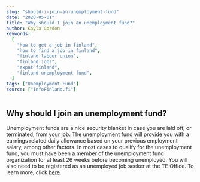 ```yaml
---
slug: "should-i-join-an-unemployment-fund"
date: "2020-05-01"
title: "Why should I join an unemployment fund?"
author: Kayla Gordon
keywords:
  [
    "how to get a job in finland",
    "how to find a job in finland",
    "finland labour union",
    "finland jobs",
    "expat finland",
    "finland unemployment fund",
  ]
tags: ["Unemployment Fund"]
source: ["InfoFinland.fi"]
---
```


## Why should I join an unemployment fund?

Unemployment funds are a nice security blanket in case you are laid off, or terminated, from your job. The unemployment fund will provide you with a earnings related daily allowance based on your previous employment salary, among other factors. In most cases to qualify for the unemployment fund, you must have been a member of the unemployment fund organization for at least 26 weeks before becoming unemployed. You will also need to be registered as an unemployed job seeker at the TE Office. To learn more, click [here](https://www.infofinland.fi/en/living-in-finland/work-and-enterprise/unemployment-benefit).
